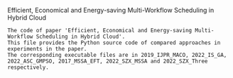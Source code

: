Efficient, Economical and Energy-saving Multi-Workflow Scheduling in Hybrid Cloud

    The code of paper 'Efficient, Economical and Energy-saving Multi-Workflow Scheduling in Hybrid Cloud'.
    This file provides the Python source code of compared approaches in experiments in the paper. 
    The corresponding executable files are in 2019_IJPR_MACO, 2022_IS_GA, 2022_ASC_GMPSO, 2017_MSSA_EFT, 2022_SZX_MSSA and 2022_SZX_Three respectively.